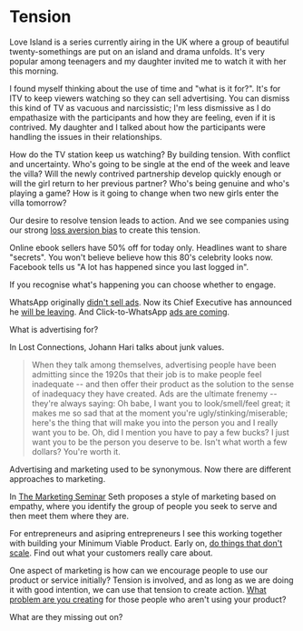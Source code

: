 # Tension

Love Island is a series currently airing in the UK where a group of beautiful twenty-somethings are put on an island and drama unfolds. It's very popular among teenagers and my daughter invited me to watch it with her this morning.

I found myself thinking about the use of time and "what is it for?". It's for ITV to keep viewers watching so they can sell advertising. You can dismiss this kind of TV as vacuous and narcissistic; I'm less dismissive as I do empathasize with the participants and how they are feeling, even if it is contrived. My daughter and I talked about how the participants were handling the issues in their relationships.

How do the TV station keep us watching? By building tension. With conflict and uncertainty. Who's going to be single at the end of the week and leave the villa? Will the newly contrived partnership develop quickly enough or will the girl return to her previous partner? Who's being genuine and who's playing a game? How is it going to change when two new girls enter the villa tomorrow?

Our desire to resolve tension leads to action. And we see companies using our strong [loss aversion bias](https://www.scientificamerican.com/article/what-is-loss-aversion/) to create this tension.

Online ebook sellers have 50% off for today only. Headlines want to share "secrets". You won't believe believe how this 80's celebrity looks now. Facebook tells us "A lot has happened since you last logged in". 

If you recognise what's happening you can choose whether to engage.

WhatsApp originally [didn't sell ads](https://blog.whatsapp.com/245/Why-we-dont-sell-ads?). Now its Chief Executive has announced he [will be leaving](https://www.independent.co.uk/news/business/jan-koum-whatsapp-leaving-cofounder-facebook-privacy-a8330256.html). And Click-to-WhatsApp [ads are coming](https://www.independent.co.uk/life-style/gadgets-and-tech/news/whatsapp-ads-facebook-advertising-business-app-pages-a8110041.html).

What is advertising for?

In Lost Connections, Johann Hari talks about junk values. 

> When they talk among themselves, advertising people have been admitting since the 1920s that their job is to make people feel inadequate -- and then offer their product as the solution to the sense of inadequacy they have created. Ads are the ultimate frenemy -- they're always saying: Oh babe, I want you to look/smell/feel great; it makes me so sad that at the moment you're ugly/stinking/miserable; here's the thing that will make you into the person you and I really want you to be. Oh, did I mention you have to pay a few bucks? I just want you to be the person you deserve to be. Isn't what worth a few dollars? You're worth it.

Advertising and marketing used to be synonymous. Now there are different approaches to marketing. 

In [The Marketing Seminar](https://themarketingseminar.com/welcome-autumn-2017) Seth proposes a style of marketing based on empathy, where you identify the group of people you seek to serve and then meet them where they are. 

For entrepreneurs and asipring entrepreneurs I see this working together with building your Minimum Viable Product. Early on, [do things that don't scale](http://paulgraham.com/ds.html). Find out what your customers really care about.

One aspect of marketing is how can we encourage people to use our product or service initially? Tension is involved, and as long as we are doing it with good intention, we can use that tension to create action. [What problem are you creating](https://seths.blog/2014/06/are-you-solving-a-problem-or-creating-a-problem/) for those people who aren't using your product? 

What are they missing out on? 